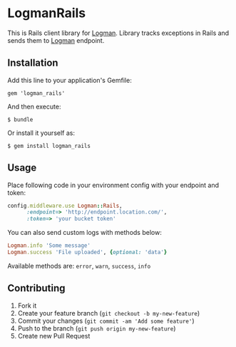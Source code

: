 # LogmanRails

This is Rails client library for [Logman](https://github.com/saicoder/logman). 
Library tracks exceptions in Rails and sends them 
to [Logman](https://github.com/saicoder/logman) endpoint.

## Installation

Add this line to your application's Gemfile:

    gem 'logman_rails'

And then execute:

    $ bundle

Or install it yourself as:

    $ gem install logman_rails

## Usage

Place following code in your environment config with your endpoint and token:
```ruby
config.middleware.use Logman::Rails,
      :endpoint=> 'http://endpoint.location.com/',
      :token=> 'your bucket token'
```

You can also send custom logs with methods below:
```ruby
Logman.info 'Some message'
Logman.success 'File uploaded', {optional: 'data'}
```
Available methods are: `error`, `warn`, `success`, `info`

## Contributing

1. Fork it
2. Create your feature branch (`git checkout -b my-new-feature`)
3. Commit your changes (`git commit -am 'Add some feature'`)
4. Push to the branch (`git push origin my-new-feature`)
5. Create new Pull Request
